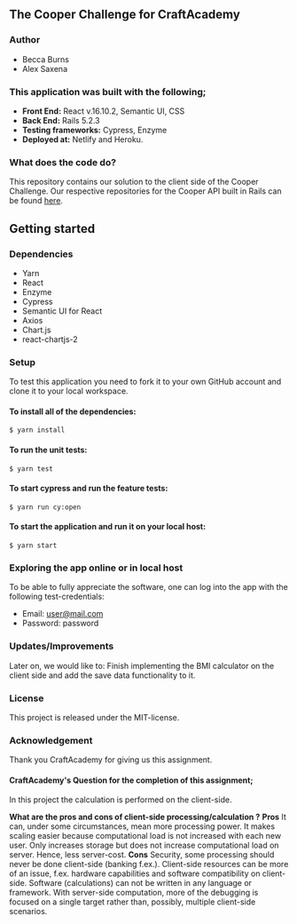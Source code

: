 ## The Cooper Challenge for CraftAcademy

### Author
- Becca Burns
- Alex Saxena

### This application was built with the following;
- **Front End:** React v.16.10.2, Semantic UI, CSS
- **Back End:** Rails 5.2.3
- **Testing frameworks:** Cypress, Enzyme
- **Deployed at:** Netlify and Heroku.

### What does the code do?
This repository contains our solution to the client side of the Cooper Challenge. Our respective repositories for the Cooper API built in Rails can be found [here](https://github.com/beccaburns/Cooper_App/tree/master/cooper_api).

## Getting started
### Dependencies
- Yarn
- React
- Enzyme
- Cypress
- Semantic UI for React
- Axios
- Chart.js
- react-chartjs-2

### Setup
To test this application you need to fork it to your own GitHub account and clone it to your local workspace.

#### To install all of the dependencies:
```
$ yarn install
```

#### To run the unit tests:
```
$ yarn test
```

#### To start cypress and run the feature tests:
```
$ yarn run cy:open
```

#### To start the application and run it on your local host:
```
$ yarn start
```

### Exploring the app online or in local host
To be able to fully appreciate the software, one can log into the app with the following test-credentials:

- Email: user@mail.com
- Password: password

### Updates/Improvements
Later on, we would like to:
Finish implementing the BMI calculator on the client side and add the save data functionality to it.

### License
This project is released under the MIT-license.

### Acknowledgement
Thank you CraftAcademy for giving us this assignment.

#### CraftAcademy's Question for the completion of this assignment;
In this project the calculation is performed on the client-side.

**What are the pros and cons of client-side processing/calculation ?**
**Pros**
It can, under some circumstances, mean more processing power.
It makes scaling easier because computational load is not increased with each new user.
Only increases storage but does not increase computational load on server. Hence, less server-cost.
**Cons**
Security, some processing should never be done client-side (banking f.ex.).
Client-side resources can be more of an issue, f.ex. hardware capabilities and software compatibility on client-side.
Software (calculations) can not be written in any language or framework.
With server-side computation, more of the debugging is focused on a single target rather than, possibly, multiple client-side scenarios.
